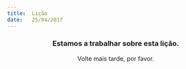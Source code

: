 ```yaml
---
title:  Lição
date:   25/04/2017
---
```


### <center>Estamos a trabalhar sobre esta lição.</center>
<center>Volte mais tarde, por favor.</center>